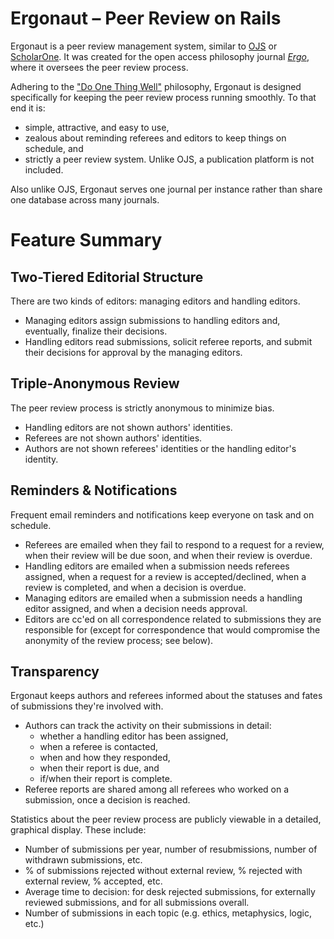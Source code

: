 # Ergonaut – Peer Review on Rails

Ergonaut is a peer review management system, similar to [OJS](https://pkp.sfu.ca/ojs/) or [ScholarOne](http://scholarone.com/products/manuscript/). It was created for the open access philosophy journal [*Ergo*](http://www.ergophiljournal.org), where it oversees the peer review process.

Adhering to the ["Do One Thing Well"](https://en.wikipedia.org/wiki/Unix_philosophy#Do_One_Thing_and_Do_It_Well) philosophy, Ergonaut is designed specifically for keeping the peer review process running smoothly. To that end it is:

- simple, attractive, and easy to use,
- zealous about reminding referees and editors to keep things on schedule, and
- strictly a peer review system. Unlike OJS, a publication platform is not included.

Also unlike OJS, Ergonaut serves one journal per instance rather than share one database across many journals.


# Feature Summary


## Two-Tiered Editorial Structure

There are two kinds of editors: managing editors and handling editors.

- Managing editors assign submissions to handling editors and, eventually, finalize their decisions.	
- Handling editors read submissions, solicit referee reports, and submit their decisions for approval by the managing editors.

	
## Triple-Anonymous Review

The peer review process is strictly anonymous to minimize bias.

- Handling editors are not shown authors' identities.
- Referees are not shown authors' identities.
- Authors are not shown referees' identities or the handling editor's identity.


## Reminders & Notifications

Frequent email reminders and notifications keep everyone on task and on schedule.

- Referees are emailed when they fail to respond to a request for a review, when their review will be due soon, and when their review is overdue.
- Handling editors are emailed when a submission needs referees assigned, when a request for a review is accepted/declined, when a review is completed, and when a decision is overdue.
- Managing editors are emailed when a submission needs a handling editor assigned, and when a decision needs approval.
- Editors are cc'ed on all correspondence related to submissions they are responsible for (except for correspondence that would compromise the anonymity of the review process; see below).


## Transparency

Ergonaut keeps authors and referees informed about the statuses and fates of submissions they're involved with.

- Authors can track the activity on their submissions in detail:
	- whether a handling editor has been assigned,
	- when a referee is contacted,
	- when and how they responded,
	- when their report is due, and
	- if/when their report is complete.
- Referee reports are shared among all referees who worked on a submission, once a decision is reached.		

Statistics about the peer review process are publicly viewable in a detailed, graphical display. These include:

- Number of submissions per year, number of resubmissions, number of withdrawn submissions, etc.
- % of submissions rejected without external review, % rejected with external review, % accepted, etc.
- Average time to decision: for desk rejected submissions, for externally reviewed submissions, and for all submissions overall.
- Number of submissions in each topic (e.g. ethics, metaphysics, logic, etc.)